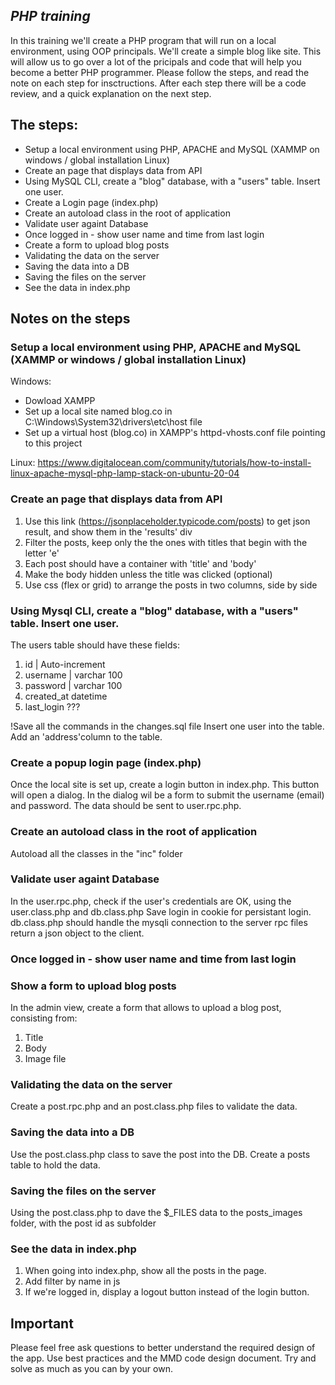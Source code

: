 ## _PHP training_
In this training we'll create a PHP program that will run on a local environment, using OOP principals.
We'll create a simple blog like site. This will allow us to go over a lot of the  pricipals and code that will help you become a better PHP programmer.
Please follow the steps, and read the note on each step for insctructions.
After each step there will be a code review, and a quick explanation on the next step.

## The steps:

- Setup a local environment using PHP, APACHE and MySQL (XAMMP on windows / global installation Linux)
- Create an page that displays data from API
- Using MySQL CLI, create a "blog" database, with a "users" table. Insert one user.
- Create a Login page (index.php)
- Create an autoload class in the root of application
- Validate user againt Database
- Once logged in - show user name and time from last login
- Create a form to upload blog posts
- Validating the data on the server
- Saving the data into a DB
- Saving the files on the server
- See the data in index.php

## Notes on the steps
### Setup a local environment using PHP, APACHE and MySQL (XAMMP or windows / global installation Linux)
Windows:
- Dowload XAMPP
- Set up a local site named blog.co in C:\Windows\System32\drivers\etc\host file
- Set up a virtual host (blog.co) in XAMPP's httpd-vhosts.conf file pointing to this project

Linux:
https://www.digitalocean.com/community/tutorials/how-to-install-linux-apache-mysql-php-lamp-stack-on-ubuntu-20-04

### Create an page that displays data from API
1. Use this link (https://jsonplaceholder.typicode.com/posts) to get json result, and show them in the 'results' div
2. Filter the posts, keep only the the ones with titles that begin with the letter 'e'
3. Each post should have a container with 'title' and 'body'
4. Make the body hidden unless the title was clicked (optional)
5. Use css (flex or grid) to arrange the posts in two columns, side by side

### Using Mysql CLI, create a "blog" database, with a "users" table. Insert one user.
The users table should have these fields:
1. id | Auto-increment 
2. username | varchar 100
3. password | varchar 100
4. created_at datetime
5. last_login ???

!Save all the commands in the changes.sql file
Insert one user into the table.
Add an 'address'column to the table.


### Create a popup login page (index.php)
Once the local site is set up, create a login button in index.php.
This button will open a dialog. In the dialog wil be a form to submit the username (email) and password.
The data should be sent to user.rpc.php.

### Create an autoload class in the root of application
Autoload all the classes in the "inc" folder

### Validate user againt Database
In the user.rpc.php, check if the user's credentials are OK, using the user.class.php and db.class.php
Save login in cookie for persistant login.
db.class.php should handle the mysqli connection to the server
rpc files return a json object to the client.

### Once logged in - show user name and time from last login
### Show a form to upload blog posts
In the admin view, create a form that allows to upload a blog post, consisting from:
1. Title
2. Body
3. Image file

### Validating the data on the server
Create a post.rpc.php and an post.class.php files to validate the data.

### Saving the data into a DB
Use the post.class.php class to save the post into the DB.
Create a posts table to hold the data.
### Saving the files on the server
Using the post.class.php to dave the $_FILES data to the posts_images folder, with the post id as subfolder
### See the data in index.php
1. When going into index.php, show all the posts in the page. 
2. Add filter by name in js
3. If we're logged in, display a logout button instead of the login button.


## Important
Please feel free ask questions to better understand the required design of the app.
Use best practices and the MMD code design document.
Try and solve as much as you can by your own.

